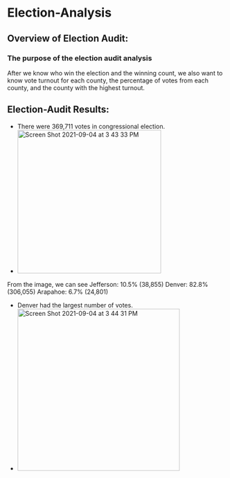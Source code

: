 # Election-Analysis
## Overview of Election Audit:
### The purpose of the election audit analysis
After we know who win the election and the winning count, we also want to know vote turnout for each county, the percentage of votes from each county, and the county with the highest turnout.
## Election-Audit Results:
* There were 369,711 votes in congressional election.
* <img width="331" alt="Screen Shot 2021-09-04 at 3 43 33 PM" src="https://user-images.githubusercontent.com/88211298/132109672-40513dd2-da9a-45b3-b12f-850da002fd2d.png">
From the image, we can see Jefferson: 10.5% (38,855)  Denver: 82.8% (306,055)  Arapahoe: 6.7% (24,801)
* Denver had the largest number of votes.
* <img width="374" alt="Screen Shot 2021-09-04 at 3 44 31 PM" src="https://user-images.githubusercontent.com/88211298/132109678-961d9462-920e-4d95-8dd5-f6857564abf7.png">


